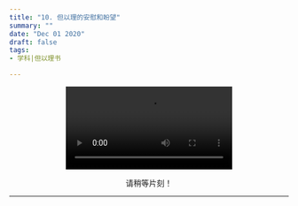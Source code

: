 ```yaml
---
title: "10. 但以理的安慰和盼望"
summary: ""
date: "Dec 01 2020"
draft: false
tags:
- 学科|但以理书

---
```

<center>

<video controls>
  <source src="https://filedn.com/lASHf0LVqmwBNdJJL6RAY5y/Truth%20tv/%E5%AD%A6%E8%AF%BE/ssl%20-%20%E4%BD%86%E4%BB%A5%E7%90%86/10.%20Comfort%20and%20Hope%20for%20Daniel.mp4" type="video/mp4" />
  <p>
    Your browser doesn't support HTML5 video. Here is a
    <a href="https://filedn.com/lASHf0LVqmwBNdJJL6RAY5y/Truth%20tv/%E5%AD%A6%E8%AF%BE/ssl%20-%20%E4%BD%86%E4%BB%A5%E7%90%86/10.%20Comfort%20and%20Hope%20for%20Daniel.mp4">link to the video</a> instead.
  </p>
</video>

请稍等片刻！


---